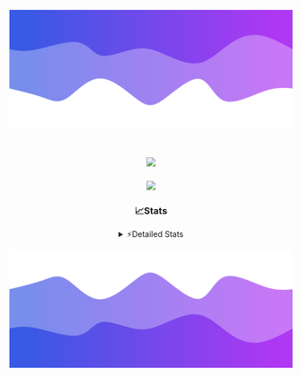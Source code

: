 ![Header](./header.png)
<div align="center">

<h1 align="center">
  <a href="https://git.io/typing-svg">
    <img src="https://readme-typing-svg.herokuapp.com/?lines=Hello,+There!+%F0%9F%91%8B;This+is+chicho.;Owner+on+Ocean;&center=true&size=25">
  </a>
</h1>
  
<p align="center">
  <img src="https://lanyard.cnrad.dev/api/852683595378196480" />
</p>

### 📈Stats
<details>
    <summary> ⚡Detailed Stats</summary>
    <br/>

<!--START_SECTION:waka-->
![Code Time](http://img.shields.io/badge/Code%20Time-837%20hrs%209%20mins-blue)

![Profile Views](http://img.shields.io/badge/Profile%20Views-3-blue)

**🐱 My GitHub Data** 

> 📦 82.7 kB Used in GitHub's Storage 
 > 
> 🏆 29 Contributions in the Year 2024
 > 
> 🚫 Not Opted to Hire
 > 
> 📜 15 Public Repositories 
 > 
> 🔑 9 Private Repositories 
 > 
**I'm a Night 🦉** 

```text
🌞 Morning                25 commits          ██░░░░░░░░░░░░░░░░░░░░░░░   06.23 % 
🌆 Daytime                60 commits          ████░░░░░░░░░░░░░░░░░░░░░   14.96 % 
🌃 Evening                173 commits         ███████████░░░░░░░░░░░░░░   43.14 % 
🌙 Night                  143 commits         █████████░░░░░░░░░░░░░░░░   35.66 % 
```
📅 **I'm Most Productive on Tuesday** 

```text
Monday                   26 commits          ██░░░░░░░░░░░░░░░░░░░░░░░   06.48 % 
Tuesday                  111 commits         ███████░░░░░░░░░░░░░░░░░░   27.68 % 
Wednesday                81 commits          █████░░░░░░░░░░░░░░░░░░░░   20.20 % 
Thursday                 65 commits          ████░░░░░░░░░░░░░░░░░░░░░   16.21 % 
Friday                   46 commits          ███░░░░░░░░░░░░░░░░░░░░░░   11.47 % 
Saturday                 36 commits          ██░░░░░░░░░░░░░░░░░░░░░░░   08.98 % 
Sunday                   36 commits          ██░░░░░░░░░░░░░░░░░░░░░░░   08.98 % 
```


📊 **This Week I Spent My Time On** 

```text
🕑︎ Time Zone: America/Argentina/Buenos_Aires

💬 Programming Languages: 
JavaScript               2 hrs 46 mins       ███████░░░░░░░░░░░░░░░░░░   28.32 % 
Astro                    2 hrs 26 mins       ██████░░░░░░░░░░░░░░░░░░░   25.00 % 
TypeScript               1 hr 19 mins        ███░░░░░░░░░░░░░░░░░░░░░░   13.60 % 
Image (svg)              1 hr 10 mins        ███░░░░░░░░░░░░░░░░░░░░░░   11.98 % 
JSON                     47 mins             ██░░░░░░░░░░░░░░░░░░░░░░░   08.12 % 

🔥 Editors: 
VS Code                  9 hrs 47 mins       █████████████████████████   100.00 % 

🐱‍💻 Projects: 
GlowHub                  6 hrs 4 mins        ███████████████░░░░░░░░░░   61.95 % 
Unknown Project          3 hrs 43 mins       █████████░░░░░░░░░░░░░░░░   37.95 % 
ampararweb               0 secs              ░░░░░░░░░░░░░░░░░░░░░░░░░   00.10 % 

💻 Operating System: 
Windows                  7 hrs 38 mins       ███████████████████░░░░░░   77.97 % 
Mac                      2 hrs 9 mins        ██████░░░░░░░░░░░░░░░░░░░   22.03 % 
```

**I Mostly Code in JavaScript** 

```text
JavaScript               8 repos             ██████░░░░░░░░░░░░░░░░░░░   25.81 % 
HTML                     7 repos             ██████░░░░░░░░░░░░░░░░░░░   22.58 % 
Astro                    2 repos             ██░░░░░░░░░░░░░░░░░░░░░░░   06.45 % 
TypeScript               1 repo              █░░░░░░░░░░░░░░░░░░░░░░░░   03.23 % 
SCSS                     1 repo              █░░░░░░░░░░░░░░░░░░░░░░░░   03.23 % 
```




 Last Updated on 24/08/2024 03:15:30 UTC
<!--END_SECTION:waka-->
</details>

![Footer](./footer.png)
